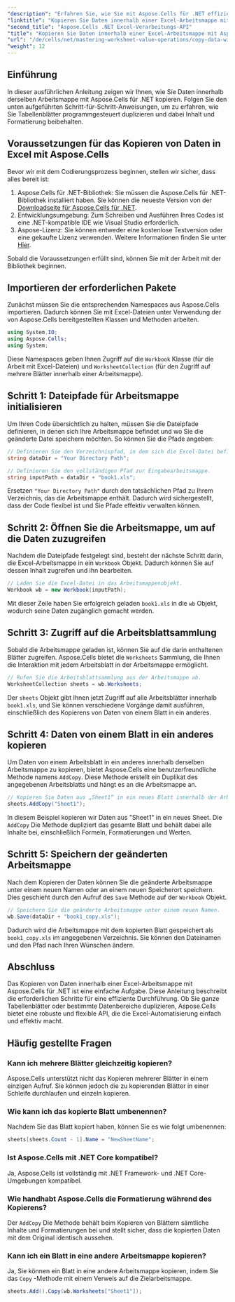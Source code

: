 ```yaml
---
"description": "Erfahren Sie, wie Sie mit Aspose.Cells für .NET effizient Daten innerhalb einer Excel-Arbeitsmappe kopieren. Folgen Sie dieser Schritt-für-Schritt-Anleitung, um Tabellenblätter einfach zu duplizieren, Daten zu übertragen und Excel-Dateien mühelos zu verwalten."
"linktitle": "Kopieren Sie Daten innerhalb einer Excel-Arbeitsmappe mit Aspose.Cells für .NET"
"second_title": "Aspose.Cells .NET Excel-Verarbeitungs-API"
"title": "Kopieren Sie Daten innerhalb einer Excel-Arbeitsmappe mit Aspose.Cells für .NET"
"url": "/de/cells/net/mastering-worksheet-value-operations/copy-data-within-excel-workbook/"
"weight": 12
---
```


## Einführung

In dieser ausführlichen Anleitung zeigen wir Ihnen, wie Sie Daten innerhalb derselben Arbeitsmappe mit Aspose.Cells für .NET kopieren. Folgen Sie den unten aufgeführten Schritt-für-Schritt-Anweisungen, um zu erfahren, wie Sie Tabellenblätter programmgesteuert duplizieren und dabei Inhalt und Formatierung beibehalten.

## Voraussetzungen für das Kopieren von Daten in Excel mit Aspose.Cells

Bevor wir mit dem Codierungsprozess beginnen, stellen wir sicher, dass alles bereit ist:

1. Aspose.Cells für .NET-Bibliothek: Sie müssen die Aspose.Cells für .NET-Bibliothek installiert haben. Sie können die neueste Version von der [Downloadseite für Aspose.Cells für .NET](https://releases.aspose.com/cells/net/).
2. Entwicklungsumgebung: Zum Schreiben und Ausführen Ihres Codes ist eine .NET-kompatible IDE wie Visual Studio erforderlich.
3. Aspose-Lizenz: Sie können entweder eine kostenlose Testversion oder eine gekaufte Lizenz verwenden. Weitere Informationen finden Sie unter [Hier](https://purchase.aspose.com/temporary-license/).

Sobald die Voraussetzungen erfüllt sind, können Sie mit der Arbeit mit der Bibliothek beginnen.

## Importieren der erforderlichen Pakete

Zunächst müssen Sie die entsprechenden Namespaces aus Aspose.Cells importieren. Dadurch können Sie mit Excel-Dateien unter Verwendung der von Aspose.Cells bereitgestellten Klassen und Methoden arbeiten.

```csharp
using System.IO;
using Aspose.Cells;
using System;
```

Diese Namespaces geben Ihnen Zugriff auf die `Workbook` Klasse (für die Arbeit mit Excel-Dateien) und `WorksheetCollection` (für den Zugriff auf mehrere Blätter innerhalb einer Arbeitsmappe).

## Schritt 1: Dateipfade für Arbeitsmappe initialisieren

Um Ihren Code übersichtlich zu halten, müssen Sie die Dateipfade definieren, in denen sich Ihre Arbeitsmappe befindet und wo Sie die geänderte Datei speichern möchten. So können Sie die Pfade angeben:

```csharp
// Definieren Sie den Verzeichnispfad, in dem sich die Excel-Datei befindet.
string dataDir = "Your Directory Path";

// Definieren Sie den vollständigen Pfad zur Eingabearbeitsmappe.
string inputPath = dataDir + "book1.xls";
```

Ersetzen `"Your Directory Path"` durch den tatsächlichen Pfad zu Ihrem Verzeichnis, das die Arbeitsmappe enthält. Dadurch wird sichergestellt, dass der Code flexibel ist und Sie Pfade effektiv verwalten können.

## Schritt 2: Öffnen Sie die Arbeitsmappe, um auf die Daten zuzugreifen

Nachdem die Dateipfade festgelegt sind, besteht der nächste Schritt darin, die Excel-Arbeitsmappe in ein `Workbook` Objekt. Dadurch können Sie auf dessen Inhalt zugreifen und ihn bearbeiten.

```csharp
// Laden Sie die Excel-Datei in das Arbeitsmappenobjekt.
Workbook wb = new Workbook(inputPath);
```

Mit dieser Zeile haben Sie erfolgreich geladen `book1.xls` in die `wb` Objekt, wodurch seine Daten zugänglich gemacht werden.

## Schritt 3: Zugriff auf die Arbeitsblattsammlung

Sobald die Arbeitsmappe geladen ist, können Sie auf die darin enthaltenen Blätter zugreifen. Aspose.Cells bietet die `Worksheets` Sammlung, die Ihnen die Interaktion mit jedem Arbeitsblatt in der Arbeitsmappe ermöglicht.

```csharp
// Rufen Sie die Arbeitsblattsammlung aus der Arbeitsmappe ab.
WorksheetCollection sheets = wb.Worksheets;
```

Der `sheets` Objekt gibt Ihnen jetzt Zugriff auf alle Arbeitsblätter innerhalb `book1.xls`, und Sie können verschiedene Vorgänge damit ausführen, einschließlich des Kopierens von Daten von einem Blatt in ein anderes.

## Schritt 4: Daten von einem Blatt in ein anderes kopieren

Um Daten von einem Arbeitsblatt in ein anderes innerhalb derselben Arbeitsmappe zu kopieren, bietet Aspose.Cells eine benutzerfreundliche Methode namens `AddCopy`. Diese Methode erstellt ein Duplikat des angegebenen Arbeitsblatts und hängt es an die Arbeitsmappe an.

```csharp
// Kopieren Sie Daten aus „Sheet1“ in ein neues Blatt innerhalb der Arbeitsmappe.
sheets.AddCopy("Sheet1");
```

In diesem Beispiel kopieren wir Daten aus "Sheet1" in ein neues Sheet. Die `AddCopy` Die Methode dupliziert das gesamte Blatt und behält dabei alle Inhalte bei, einschließlich Formeln, Formatierungen und Werten.

## Schritt 5: Speichern der geänderten Arbeitsmappe

Nach dem Kopieren der Daten können Sie die geänderte Arbeitsmappe unter einem neuen Namen oder an einem neuen Speicherort speichern. Dies geschieht durch den Aufruf des `Save` Methode auf der `Workbook` Objekt.

```csharp
// Speichern Sie die geänderte Arbeitsmappe unter einem neuen Namen.
wb.Save(dataDir + "book1_copy.xls");
```

Dadurch wird die Arbeitsmappe mit dem kopierten Blatt gespeichert als `book1_copy.xls` im angegebenen Verzeichnis. Sie können den Dateinamen und den Pfad nach Ihren Wünschen ändern.

## Abschluss

Das Kopieren von Daten innerhalb einer Excel-Arbeitsmappe mit Aspose.Cells für .NET ist eine einfache Aufgabe. Diese Anleitung beschreibt die erforderlichen Schritte für eine effiziente Durchführung. Ob Sie ganze Tabellenblätter oder bestimmte Datenbereiche duplizieren, Aspose.Cells bietet eine robuste und flexible API, die die Excel-Automatisierung einfach und effektiv macht.

## Häufig gestellte Fragen

### Kann ich mehrere Blätter gleichzeitig kopieren?

Aspose.Cells unterstützt nicht das Kopieren mehrerer Blätter in einem einzigen Aufruf. Sie können jedoch die zu kopierenden Blätter in einer Schleife durchlaufen und einzeln kopieren.

### Wie kann ich das kopierte Blatt umbenennen?

Nachdem Sie das Blatt kopiert haben, können Sie es wie folgt umbenennen:

```csharp
sheets[sheets.Count - 1].Name = "NewSheetName";
```

### Ist Aspose.Cells mit .NET Core kompatibel?

Ja, Aspose.Cells ist vollständig mit .NET Framework- und .NET Core-Umgebungen kompatibel.

### Wie handhabt Aspose.Cells die Formatierung während des Kopierens?

Der `AddCopy` Die Methode behält beim Kopieren von Blättern sämtliche Inhalte und Formatierungen bei und stellt sicher, dass die kopierten Daten mit dem Original identisch aussehen.

### Kann ich ein Blatt in eine andere Arbeitsmappe kopieren?

Ja, Sie können ein Blatt in eine andere Arbeitsmappe kopieren, indem Sie das `Copy` -Methode mit einem Verweis auf die Zielarbeitsmappe.

```csharp
sheets.Add().Copy(wb.Worksheets["Sheet1"]);
```
